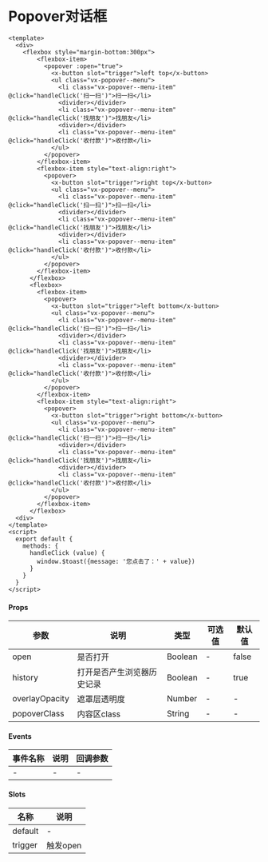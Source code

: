 # Popover对话框

```
<template>
  <div>
    <flexbox style="margin-bottom:300px">
        <flexbox-item>
          <popover :open="true">
            <x-button slot="trigger">left top</x-button>
            <ul class="vx-popover--menu">
              <li class="vx-popover--menu-item" @click="handleClick('扫一扫')">扫一扫</li>
              <divider></divider>
              <li class="vx-popover--menu-item" @click="handleClick('找朋友')">找朋友</li>
              <divider></divider>
              <li class="vx-popover--menu-item" @click="handleClick('收付款')">收付款</li>
            </ul>
          </popover>
        </flexbox-item>
        <flexbox-item style="text-align:right">
          <popover>
            <x-button slot="trigger">right top</x-button>
            <ul class="vx-popover--menu">
              <li class="vx-popover--menu-item" @click="handleClick('扫一扫')">扫一扫</li>
              <divider></divider>
              <li class="vx-popover--menu-item" @click="handleClick('找朋友')">找朋友</li>
              <divider></divider>
              <li class="vx-popover--menu-item" @click="handleClick('收付款')">收付款</li>
            </ul>
          </popover>
        </flexbox-item>
      </flexbox>
      <flexbox>
        <flexbox-item>
          <popover>
            <x-button slot="trigger">left bottom</x-button>
            <ul class="vx-popover--menu">
              <li class="vx-popover--menu-item" @click="handleClick('扫一扫')">扫一扫</li>
              <divider></divider>
              <li class="vx-popover--menu-item" @click="handleClick('找朋友')">找朋友</li>
              <divider></divider>
              <li class="vx-popover--menu-item" @click="handleClick('收付款')">收付款</li>
            </ul>
          </popover>
        </flexbox-item>
        <flexbox-item style="text-align:right">
          <popover>
            <x-button slot="trigger">right bottom</x-button>
            <ul class="vx-popover--menu">
              <li class="vx-popover--menu-item" @click="handleClick('扫一扫')">扫一扫</li>
              <divider></divider>
              <li class="vx-popover--menu-item" @click="handleClick('找朋友')">找朋友</li>
              <divider></divider>
              <li class="vx-popover--menu-item" @click="handleClick('收付款')">收付款</li>
            </ul>
          </popover>
        </flexbox-item>
      </flexbox>
  <div>
</template>
<script>
  export default {
    methods: {
      handleClick (value) {
        window.$toast({message: '您点击了：' + value})
      }
    }
  }
</script>
```

#### Props
| 参数      | 说明    | 类型      | 可选值       | 默认值   |
|---------- |-------- |---------- |------------- |--------- |
| open     | 是否打开   | Boolean  |   -       |    false    |
| history     | 打开是否产生浏览器历史记录   | Boolean  |   -       |    true    |
| overlayOpacity     | 遮罩层透明度   | Number  |   -       |    -    |
| popoverClass     | 内容区class   | String  |   -       |    -    |

#### Events
| 事件名称 | 说明 | 回调参数 |
|---------|--------|---------|
| - | - | - |

#### Slots
| 名称 | 说明 | 
|---------|--------|
| default | - |
| trigger | 触发open |